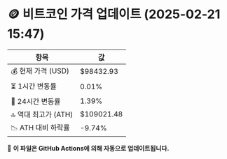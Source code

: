 # 🪙 비트코인 가격 업데이트 (2025-02-21 15:47)

| 항목                | 값 |
|--------------------|----------------|
| 💰 현재 가격 (USD) | $98432.93 |
| ⏳ 1시간 변동률    | 0.01% |
| 📆 24시간 변동률   | 1.39% |
| 🔝 역대 최고가 (ATH) | $109021.48 |
| 📉 ATH 대비 하락률 | -9.74% |

🔄 **이 파일은 GitHub Actions에 의해 자동으로 업데이트됩니다.**
